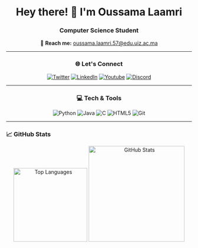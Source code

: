 <div align="center">
  
# Hey there! 👋 I'm Oussama Laamri

### Computer Science Student

📧 **Reach me:** [oussama.laamri.57@edu.uiz.ac.ma](mailto:oussama.laamri.57@edu.uiz.ac.ma)

---

### 🌐 Let's Connect

[![Twitter](https://img.shields.io/badge/Twitter-1DA1F2?style=flat&logo=twitter&logoColor=white)](https://twitter.com/oussamalaamri)
[![LinkedIn](https://img.shields.io/badge/LinkedIn-0077B5?style=flat&logo=linkedin&logoColor=white)](https://www.linkedin.com/in/oussama-laamri-9619b0216/)
[![Youtube](https://img.shields.io/youtube/channel/subscribers/UCXMTbYe7Vyfji0KhvrGY5UQ)](https://www.youtube.com/@Yassuo4war)
[![Discord](https://img.shields.io/badge/Discord-5865F2?style=flat&logo=discord&logoColor=white)](https://discordapp.com/users/661636085012758586)

---

### 💻 Tech & Tools

![Python](https://img.shields.io/badge/Python-3776AB?style=flat&logo=python&logoColor=white)
![Java](https://img.shields.io/badge/Java-007396?style=flat&logo=openjdk&logoColor=white)
![C](https://img.shields.io/badge/C-00599C?style=flat&logo=c&logoColor=white)
![HTML5](https://img.shields.io/badge/HTML5-E34F26?style=flat&logo=html5&logoColor=white)
![Git](https://img.shields.io/badge/Git-F05032?style=flat&logo=git&logoColor=white)

---
</div>

### 📈 GitHub Stats

<p align="center">
  <img src="https://github-readme-stats.vercel.app/api/top-langs/?username=ouya01&layout=compact&theme=default" alt="Top Languages" width = 200px />
  <img src="https://github-readme-stats.vercel.app/api?username=ouya01&show_icons=true&theme=default" alt="GitHub Stats"  width = 260px />
</p>


